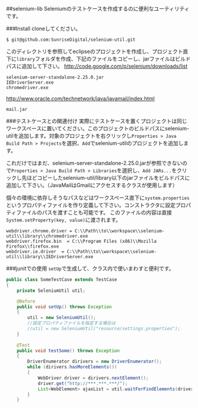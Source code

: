 ##selenium-lib
Seleniumのテストケースを作成するのに便利なユーティリティです。

###Install
cloneしてください。
```
$ git@github.com:SunriseDigital/selenium-util.git
```

このディレクトリを参照してeclipseのプロジェクトを作成し、プロジェクト直下に`library`フォルダを作成、下記のファイルをコピーし、jarファイルはビルドパスに追加して下さい。
http://code.google.com/p/selenium/downloads/list  
```
selenium-server-standalone-2.25.0.jar
IEDriverServer.exe
chromedriver.exe
```
http://www.oracle.com/technetwork/java/javamail/index.html
```
mail.jar
```


###テストケースとの関連付け
実際にテストケースを置くプロジェクトは同じワークスペースに置いてください。このプロジェクトのビルドパスにselenium-utilを追加します。対象のプロジェクトを右クリックし`Properties > Java Build Path > Projects`を選択、`Add`でselenium-utilのプロジェクトを追加します。

これだけではまだ、selenium-server-standalone-2.25.0.jarが参照できないので`Properties > Java Build Path > Libraries`を選択し、`Add JARs...`をクリックし先ほどコピーしたselenium-util/library以下のjarファイルをビルドパスに追加して下さい。（JavaMailはGmailにアクセスするクラスが使用します）

個々の環境に依存しそうなパスなどはワークスペース直下に`system.properties`というプロパティファイルを作り定義して下さい。コンストラクタに設定プロパティファイルのパスを渡すことも可能です。
このファイルの内容は直接`System.setProperty(key, value)`に渡されます。  
```
webdriver.chrome.driver = C:\\Path\\to\\workspace\\selenium-util\\library\\chromedriver.exe
webdriver.firefox.bin  = C:\\Program Files (x86)\\Mozilla Firefox\\firefox.exe
webdriver.ie.driver  = C:\\Path\\to\\workspace\\selenium-util\\library\\IEDriverServer.exe
```

###junitでの使用
`setUp`で生成して、クラス内で使いまわすと便利です。
```java
public class SomeTestCase extends TestCase
{
	private SeleniumUtil util;

	@Before
	public void setUp() throws Exception
	{	
		util = new SeleniumUtil();
		//設定プロパティファイルを指定する場合は
		//util = new SeleniumUtil("resource/settings.properties");
	}
	
	@Test
	public void testSome() throws Exception
	{
		DriverEnumerator dirivers = new DriverEnumerator();
		while (dirivers.hasMoreElements()) 
		{
			WebDriver driver = dirivers.nextElement();
			driver.get("http://***.***.***/");
			List<WebElement> ajaxList = util.waitForFindElements(driver, By.cssSelector("#ajax_list .item"));
		}
	}
```